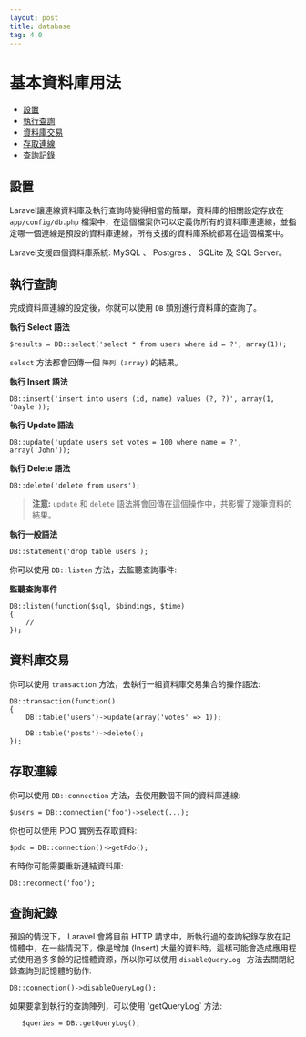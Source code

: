 ```yaml
---
layout: post
title: database
tag: 4.0
---
```

# 基本資料庫用法

- [設置](#configuration)
- [執行查詢](#running-queries)
- [資料庫交易](#database-transactions)
- [存取連線](#accessing-connections)
- [查詢記錄](#query-logging)

<a name="configuration"></a>
## 設置

Laravel讓連線資料庫及執行查詢時變得相當的簡單，資料庫的相關設定存放在 `app/config/db.php` 檔案中，在這個檔案你可以定義你所有的資料庫連連線，並指定哪一個連線是預設的資料庫連線，所有支援的資料庫系統都寫在這個檔案中。

Laravel支援四個資料庫系統: MySQL 、 Postgres 、 SQLite 及 SQL Server。

<a name="running-queries"></a>
## 執行查詢

完成資料庫連線的設定後，你就可以使用 `DB` 類別進行資料庫的查詢了。

**執行 Select 語法**

	$results = DB::select('select * from users where id = ?', array(1));

`select` 方法都會回傳一個 `陣列 (array)` 的結果。

**執行 Insert 語法**

	DB::insert('insert into users (id, name) values (?, ?)', array(1, 'Dayle'));

**執行 Update 語法**

	DB::update('update users set votes = 100 where name = ?', array('John'));

**執行 Delete 語法**

	DB::delete('delete from users');

> **注意:** `update` 和 `delete` 語法將會回傳在這個操作中，共影響了幾筆資料的結果。

**執行一般語法**

	DB::statement('drop table users');

你可以使用 `DB::listen` 方法，去監聽查詢事件:

**監聽查詢事件**

	DB::listen(function($sql, $bindings, $time)
	{
		//
	});

<a name="database-transactions"></a>
## 資料庫交易

你可以使用 `transaction` 方法，去執行一組資料庫交易集合的操作語法:

	DB::transaction(function()
	{
		DB::table('users')->update(array('votes' => 1));

		DB::table('posts')->delete();
	});

<a name="accessing-connections"></a>
## 存取連線

你可以使用 `DB::connection` 方法，去使用數個不同的資料庫連線:

	$users = DB::connection('foo')->select(...);

你也可以使用 PDO 實例去存取資料:

	$pdo = DB::connection()->getPdo();

有時你可能需要重新連結資料庫:

	DB::reconnect('foo');

<a name="query-logging"></a>
## 查詢紀錄

預設的情況下， Laravel 會將目前 HTTP 請求中，所執行過的查詢紀錄存放在記憶體中，在一些情況下，像是增加 (Insert) 大量的資料時，這樣可能會造成應用程式使用過多多餘的記憶體資源，所以你可以使用 `disableQueryLog ` 方法去關閉紀錄查詢到記憶體的動作:

	DB::connection()->disableQueryLog();

如果要拿到執行的查詢陣列，可以使用 'getQueryLog` 方法:

       $queries = DB::getQueryLog();
